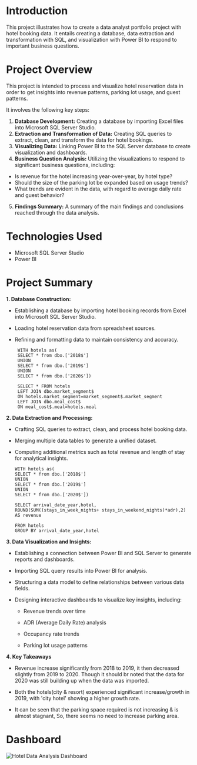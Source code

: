 # Introduction

This project illustrates how to create a data analyst portfolio project with hotel booking data. It entails creating a database, data extraction and transformation with SQL, and visualization with Power BI to respond to important business questions.

# Project Overview

This project is intended to process and visualize hotel reservation data in order to get insights into revenue patterns, parking lot usage, and guest patterns. 

It involves the following key steps:

1.  **Database Development:** Creating a database by importing Excel files into Microsoft SQL Server Studio.
2.  **Extraction and Transformation of Data:** Creating SQL queries to extract, clean, and transform the data for hotel bookings.
3.  **Visualizing Data:** Linking Power BI to the SQL Server database to create visualization and dashboards.
4.  **Business Question Analysis:** Utilizing the visualizations to respond to significant business questions, including:

* Is revenue for the hotel increasing year-over-year, by hotel type?
* Should the size of the parking lot be expanded based on usage trends?
* What trends are evident in the data, with regard to average daily rate and guest behavior?
5.  **Findings Summary:** A summary of the main findings and conclusions reached through the data analysis.

# Technologies Used

* Microsoft SQL Server Studio
* Power BI

# Project Summary
**1. Database Construction:**
* Establishing a database by importing hotel booking records from Excel into Microsoft SQL Server Studio.

* Loading hotel reservation data from spreadsheet sources.

* Refining and formatting data to maintain consistency and accuracy.

       WITH hotels as(
       SELECT * from dbo.['2018$']
       UNION
       SELECT * from dbo.['2019$']
       UNION
       SELECT * from dbo.['2020$'])

       SELECT * FROM hotels
       LEFT JOIN dbo.market_segment$
       ON hotels.market_segment=market_segment$.market_segment
       LEFT JOIN dbo.meal_cost$
       ON meal_cost$.meal=hotels.meal

**2. Data Extraction and Processing:**

* Crafting SQL queries to extract, clean, and process hotel booking data.

* Merging multiple data tables to generate a unified dataset.

* Computing additional metrics such as total revenue and length of stay for analytical insights.

      WITH hotels as(
      SELECT * from dbo.['2018$']
      UNION
      SELECT * from dbo.['2019$']
      UNION
      SELECT * from dbo.['2020$'])

      SELECT arrival_date_year,hotel,
      ROUND(SUM((stays_in_week_nights+ stays_in_weekend_nights)*adr),2) AS revenue
    
      FROM hotels
      GROUP BY arrival_date_year,hotel

**3. Data Visualization and Insights:**

* Establishing a connection between Power BI and SQL Server to generate reports and dashboards.

* Importing SQL query results into Power BI for analysis.

* Structuring a data model to define relationships between various data fields.

* Designing interactive dashboards to visualize key insights, including:

   * Revenue trends over time

   * ADR (Average Daily Rate) analysis

   * Occupancy rate trends

   * Parking lot usage patterns

**4. Key Takeaways**      

* Revenue increase significantly from 2018 to 2019, it then decreased slightly from 2019 to 2020. Though it should br noted that the data for 2020 was still building up when the data was imported.
  
* Both the hotels(city & resort) experienced significant increase/growth in 2019, with 'city hotel' showing a higher growth rate.

* It can be seen that the parking space required is not increasing & is almost stagnant, So, there seems no need to increase parking area.
 
# Dashboard

![Hotel Data Analysis Dashboard](https://github.com/user-attachments/assets/33c6bbf0-48d0-42d7-a91c-716f829c3092)
